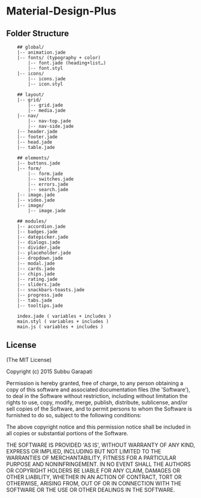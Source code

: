# Material-Design-Plus

## Folder Structure

		## global/
		|-- animation.jade
		|-- fonts/ (typography + color)
			|-- font.jade (heading+list…)
			|-- font.styl
		|-- icons/
			|-- icons.jade
			|-- icon.styl

		## layout/
		|-- grid/
			|-- grid.jade
			|-- media.jade
		|-- nav/
			|-- nav-top.jade
			|-- nav-side.jade
		|-- header.jade
		|-- footer.jade
		|-- head.jade
		|-- table.jade
		
		## elements/
		|-- buttons.jade
		|-- form/
			|-- form.jade
			|-- switches.jade
			|-- errors.jade
			|-- search.jade
		|-- image.jade
		|-- video.jade
		|-- image/
			|-- image.jade
		
		## modules/
		|-- accordion.jade
		|-- badges.jade
		|-- datepicker.jade
		|-- dialogs.jade
		|-- divider.jade
		|-- placeholder.jade
		|-- dropdown.jade
		|-- modal.jade
		|-- cards.jade
		|-- chips.jade
		|-- rating.jade
		|-- sliders.jade
		|-- snackbars-toasts.jade
		|-- progress.jade
		|-- tabs.jade
		|-- tooltips.jade
		
		index.jade ( variables + includes )
		main.styl ( variables + includes )
		main.js ( variables + includes )



## License 
(The MIT License)

Copyright (c) 2015 Subbu Garapati

Permission is hereby granted, free of charge, to any person obtaining
a copy of this software and associated documentation files (the
'Software'), to deal in the Software without restriction, including
without limitation the rights to use, copy, modify, merge, publish,
distribute, sublicense, and/or sell copies of the Software, and to
permit persons to whom the Software is furnished to do so, subject to
the following conditions:

The above copyright notice and this permission notice shall be
included in all copies or substantial portions of the Software.

THE SOFTWARE IS PROVIDED 'AS IS', WITHOUT WARRANTY OF ANY KIND,
EXPRESS OR IMPLIED, INCLUDING BUT NOT LIMITED TO THE WARRANTIES OF
MERCHANTABILITY, FITNESS FOR A PARTICULAR PURPOSE AND NONINFRINGEMENT.
IN NO EVENT SHALL THE AUTHORS OR COPYRIGHT HOLDERS BE LIABLE FOR ANY
CLAIM, DAMAGES OR OTHER LIABILITY, WHETHER IN AN ACTION OF CONTRACT,
TORT OR OTHERWISE, ARISING FROM, OUT OF OR IN CONNECTION WITH THE
SOFTWARE OR THE USE OR OTHER DEALINGS IN THE SOFTWARE.

